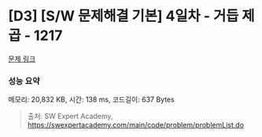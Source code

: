 # [D3] [S/W 문제해결 기본] 4일차 - 거듭 제곱 - 1217 

[문제 링크](https://swexpertacademy.com/main/code/problem/problemDetail.do?contestProbId=AV14dUIaAAUCFAYD) 

### 성능 요약

메모리: 20,832 KB, 시간: 138 ms, 코드길이: 637 Bytes



> 출처: SW Expert Academy, https://swexpertacademy.com/main/code/problem/problemList.do